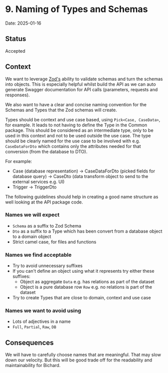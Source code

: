 # 9. Naming of Types and Schemas

Date: 2025-01-16

## Status

Accepted

## Context

We want to leverage [Zod's](https://zod.dev/) ability to validate schemas and turn the schemas into objects. This is
especially helpful whilst build the API as we can auto generate Swagger documentation for API calls (parameters,
requests and responses).

We also want to have a clear and concise naming convention for the Schemas and Types that the Zod schemas will create.

Types should be context and use case based, using `Pick<Case, CaseData>`, for example. It leads to not having to define
the Type in the Common package. This should be considered as an intermediate type, only to be used in this context and
not to be used outside the use case. The type should be clearly named for the use case to be involved with e.g.
`CaseDataForDto` which contains only the attributes needed for that conversion (from the database to DTO).

For example:

- Case (database representation) -> CaseDataForDto (picked fields for database query) -> CaseDto (data transform object
  to send to the external services e.g. UI)
- Trigger -> TriggerDto

The following guidelines should help in creating a good name structure as well looking at the API package code.

### Names we will expect

- `Schema` as a suffix to Zod Schema
- `Dto` as a suffix to a Type which has been convert from a database object to a domain object
- Strict camel case, for files and functions

### Names we find acceptable

- Try to avoid unnecessary suffixes
- If you can't define an object using what it represents try either these suffixes:
  - Object as aggregate `Data` e.g. has relations as part of the dataset
  - Object is a pure database row `Row` e.g. no relations is part of the dataset
- Try to create Types that are close to domain, context and use case

### Names we want to avoid using

- Lots of adjectives in a name
- `Full`, `Partial`, `Raw`, `DB`

## Consequences

We will have to carefully choose names that are meaningful. That may slow down our velocity. But this will be good trade
off for the readability and maintainability for Bichard.
